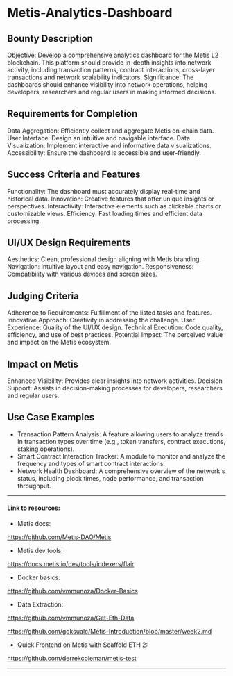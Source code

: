 # Metis-Analytics-Dashboard


## Bounty Description
Objective: Develop a comprehensive analytics dashboard for the Metis L2 blockchain. This platform should provide in-depth insights into network activity, including transaction patterns, contract interactions, cross-layer transactions and network scalability indicators.
Significance: The dashboards should enhance visibility into network operations, helping developers, researchers and regular users in making informed decisions.


## Requirements for Completion
Data Aggregation: Efficiently collect and aggregate Metis on-chain data.
User Interface: Design an intuitive and navigable interface.
Data Visualization: Implement interactive and informative data visualizations.
Accessibility: Ensure the dashboard is accessible and user-friendly.


## Success Criteria and Features
Functionality: The dashboard must accurately display real-time and historical data.
Innovation: Creative features that offer unique insights or perspectives.
Interactivity: Interactive elements such as clickable charts or customizable views.
Efficiency: Fast loading times and efficient data processing.

## UI/UX Design Requirements
Aesthetics: Clean, professional design aligning with Metis branding.
Navigation: Intuitive layout and easy navigation.
Responsiveness: Compatibility with various devices and screen sizes.

## Judging Criteria
Adherence to Requirements: Fulfillment of the listed tasks and features.
Innovative Approach: Creativity in addressing the challenge.
User Experience: Quality of the UI/UX design.
Technical Execution: Code quality, efficiency, and use of best practices.
Potential Impact: The perceived value and impact on the Metis ecosystem.


## Impact on Metis
Enhanced Visibility: Provides clear insights into network activities.
Decision Support: Assists in decision-making processes for developers, researchers and regular users.

## Use Case Examples
- Transaction Pattern Analysis: A feature allowing users to analyze trends in transaction types over time (e.g., token transfers, contract executions, staking operations).
- Smart Contract Interaction Tracker: A module to monitor and analyze the frequency and types of smart contract interactions.
- Network Health Dashboard: A comprehensive overview of the network's status, including block times, node performance, and transaction throughput.

______


#### Link to resources:

- Metis docs:
  
https://github.com/Metis-DAO/Metis

- Metis dev tools:
  
https://docs.metis.io/dev/tools/indexers/flair

- Docker basics:
  
https://github.com/vmmunoza/Docker-Basics

- Data Extraction:
  
https://github.com/vmmunoza/Get-Eth-Data

https://github.com/goksualc/Metis-Introduction/blob/master/week2.md

- Quick Frontend on Metis with Scaffold ETH 2:
  
https://github.com/derrekcoleman/metis-test

______

